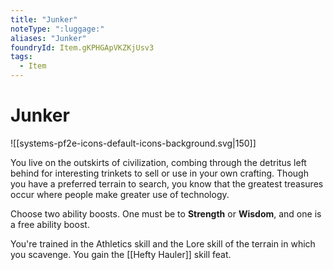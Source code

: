 ```yaml
---
title: "Junker"
noteType: ":luggage:"
aliases: "Junker"
foundryId: Item.gKPHGApVKZKjUsv3
tags:
  - Item
---
```


# Junker
![[systems-pf2e-icons-default-icons-background.svg|150]]

You live on the outskirts of civilization, combing through the detritus left behind for interesting trinkets to sell or use in your own crafting. Though you have a preferred terrain to search, you know that the greatest treasures occur where people make greater use of technology.

Choose two ability boosts. One must be to **Strength** or **Wisdom**, and one is a free ability boost.

You're trained in the Athletics skill and the Lore skill of the terrain in which you scavenge. You gain the [[Hefty Hauler]] skill feat.
